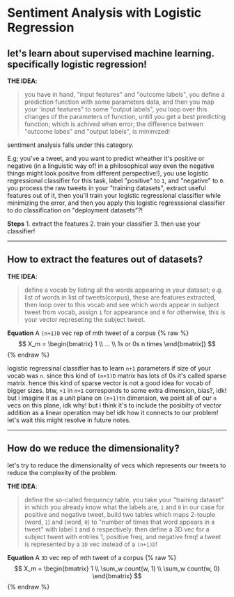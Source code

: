 # Sentiment Analysis with Logistic Regression

## let's learn about supervised machine learning. specifically logistic regression!

**THE IDEA**:
> you have in hand, "input features" and "outcome labels", you define a prediction function with some parameters data, and then you map your 'input features" to some "output labels", you loop over this changes of the parameters of function, untill you get a best predicting function; which is achived when error; the difference between "outcome labes" and "output labels", is minimized!

sentiment analysis falls under this category.

E.g;
    you've a tweet, and you want to predict wheather it's positive or negative (in a linguistic way of! in a           philosophical way even the negative things might look positve from different perspective!), you use logistic regressional classifier for this task, label "positive" to `1`, and "negative" to `0`.
    you process the raw tweets in your "training datasets", extract useful features out of it, then you'll train your logistic regressional classifier while minimizing the error, and then you apply this logistic regresssional classifier to do classification on "deployment datasets"?!

**Steps**
    1. extract the features
    2. train your classifier
    3. then use your classifier!
_______________________________________

## How to extract the features out of datasets?

**THE IDEA**:
> define a vocab by listing all the words appearing in your dataset; e.g. list of words in list of tweets(corpus), these are features extracted, then loop over to this vocab and see which words appear in subject tweet from vocab, assign `1` for appearance and `0` for otherwise, this is your vector represeting the subject tweet. 

**Equation**
A `(n+1)D` vec rep of mth tweet of a corpus
{% raw %}
    $$ X_m = \begin{bmatrix} 1 \\ ... \\ 1s or 0s n times \end{bmatrix]} $$
{% endraw %}

logistic regressinal classifier has to learn `n+1` parameters if size of your vocab was `n`. 
since this kind of `(n+1)D` matrix has lots of 0s it's called sparse matrix. 
hence this kind of sparse vector is not a good idea for vocab of bigger sizes.
btw, `+1` in `n+1` corresponds to some extra dimension, bias?, idk! but i imagine it as a unit plane on `(n+1)th` dimension, we point all of our `n` vecs on this plane, idk why! but i think it's to include the posibilty of vector addition as a linear operation may be! idk how it connects to our problem! let's wait this might resolve in future notes.
_____________________________

## How do we reduce the dimensionality?

let's try to reduce the dimensionality of vecs which represents our tweets to reduce the complexity of the problem.

**THE IDEA**:
> define the so-called frequency table, you take your "training dataset" in which you already know what the labels are, `1` and `0` in our case for positive and negative tweet, build two tables which maps 2-touple (word, `1`) and (word, `0`) to "number of times that word appears in a tweet" with label `1` and `0` respectively. then define a 3D vec for a subject tweet with entries 1, positive freq, and negative freq! a tweet is represented by a `3D` vec instead of a `(n+1)D`!

**Equation**
A `3D` vec rep of mth tweet of a corpus
{% raw %}
  $$ X_m = \begin{bmatrix} 1 \\ \sum_w count(w, 1) \\ \sum_w count(w, 0) \end{bmatrix} $$
{% endraw %}